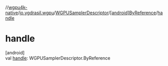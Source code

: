 //[wgpu4k-native](../../../../index.md)/[io.ygdrasil.wgpu](../../index.md)/[WGPUSamplerDescriptor](../index.md)/[[android]ByReference](index.md)/[handle](handle.md)

# handle

[android]\
val [handle](handle.md): WGPUSamplerDescriptor.ByReference